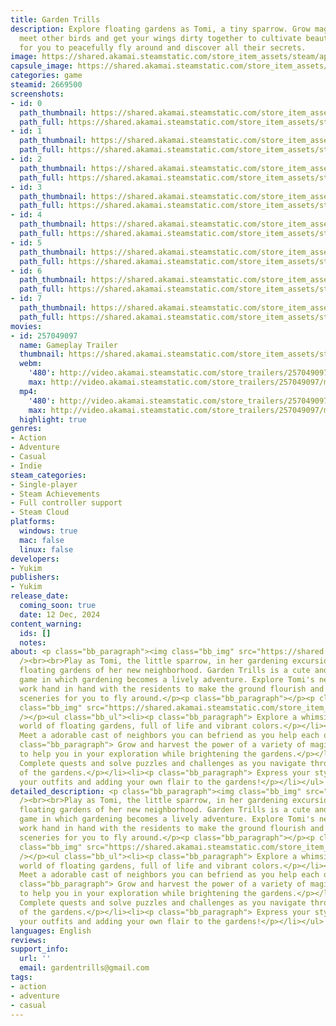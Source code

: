 ```yaml
---
title: Garden Trills
description: Explore floating gardens as Tomi, a tiny sparrow. Grow magical plants,
  meet other birds and get your wings dirty together to cultivate beautiful places
  for you to peacefully fly around and discover all their secrets.
image: https://shared.akamai.steamstatic.com/store_item_assets/steam/apps/2669500/header.jpg?t=1731596138
capsule_image: https://shared.akamai.steamstatic.com/store_item_assets/steam/apps/2669500/2325514599df124dc98b0e36f91d07a31b64713f/capsule_231x87.jpg?t=1731596138
categories: game
steamid: 2669500
screenshots:
- id: 0
  path_thumbnail: https://shared.akamai.steamstatic.com/store_item_assets/steam/apps/2669500/ss_08045133c983c36a9885149fc48717ccf2fdc22d.600x338.jpg?t=1731596138
  path_full: https://shared.akamai.steamstatic.com/store_item_assets/steam/apps/2669500/ss_08045133c983c36a9885149fc48717ccf2fdc22d.1920x1080.jpg?t=1731596138
- id: 1
  path_thumbnail: https://shared.akamai.steamstatic.com/store_item_assets/steam/apps/2669500/ss_0462b1e969406c35d12a0baad925ce898dfb1ac6.600x338.jpg?t=1731596138
  path_full: https://shared.akamai.steamstatic.com/store_item_assets/steam/apps/2669500/ss_0462b1e969406c35d12a0baad925ce898dfb1ac6.1920x1080.jpg?t=1731596138
- id: 2
  path_thumbnail: https://shared.akamai.steamstatic.com/store_item_assets/steam/apps/2669500/ss_86b828312c19dd68ce9f94172249867566804ada.600x338.jpg?t=1731596138
  path_full: https://shared.akamai.steamstatic.com/store_item_assets/steam/apps/2669500/ss_86b828312c19dd68ce9f94172249867566804ada.1920x1080.jpg?t=1731596138
- id: 3
  path_thumbnail: https://shared.akamai.steamstatic.com/store_item_assets/steam/apps/2669500/ss_01af70fe3ea210863c8422a20b6171e785c7737c.600x338.jpg?t=1731596138
  path_full: https://shared.akamai.steamstatic.com/store_item_assets/steam/apps/2669500/ss_01af70fe3ea210863c8422a20b6171e785c7737c.1920x1080.jpg?t=1731596138
- id: 4
  path_thumbnail: https://shared.akamai.steamstatic.com/store_item_assets/steam/apps/2669500/ss_c6c6f144f7dcda4cbb1ecaea5c50520f025b9022.600x338.jpg?t=1731596138
  path_full: https://shared.akamai.steamstatic.com/store_item_assets/steam/apps/2669500/ss_c6c6f144f7dcda4cbb1ecaea5c50520f025b9022.1920x1080.jpg?t=1731596138
- id: 5
  path_thumbnail: https://shared.akamai.steamstatic.com/store_item_assets/steam/apps/2669500/ss_3abbf0e0c612766247fb2eeb1656d4025f95b979.600x338.jpg?t=1731596138
  path_full: https://shared.akamai.steamstatic.com/store_item_assets/steam/apps/2669500/ss_3abbf0e0c612766247fb2eeb1656d4025f95b979.1920x1080.jpg?t=1731596138
- id: 6
  path_thumbnail: https://shared.akamai.steamstatic.com/store_item_assets/steam/apps/2669500/ss_f5371f2f758ddf3511076c0bf0352bd883b55fa3.600x338.jpg?t=1731596138
  path_full: https://shared.akamai.steamstatic.com/store_item_assets/steam/apps/2669500/ss_f5371f2f758ddf3511076c0bf0352bd883b55fa3.1920x1080.jpg?t=1731596138
- id: 7
  path_thumbnail: https://shared.akamai.steamstatic.com/store_item_assets/steam/apps/2669500/ss_1d9b0a99e3d52198b0224c7a957625914b9ff031.600x338.jpg?t=1731596138
  path_full: https://shared.akamai.steamstatic.com/store_item_assets/steam/apps/2669500/ss_1d9b0a99e3d52198b0224c7a957625914b9ff031.1920x1080.jpg?t=1731596138
movies:
- id: 257049097
  name: Gameplay Trailer
  thumbnail: https://shared.akamai.steamstatic.com/store_item_assets/steam/apps/257049097/movie.293x165.jpg?t=1724617224
  webm:
    '480': http://video.akamai.steamstatic.com/store_trailers/257049097/movie480_vp9.webm?t=1724617224
    max: http://video.akamai.steamstatic.com/store_trailers/257049097/movie_max_vp9.webm?t=1724617224
  mp4:
    '480': http://video.akamai.steamstatic.com/store_trailers/257049097/movie480.mp4?t=1724617224
    max: http://video.akamai.steamstatic.com/store_trailers/257049097/movie_max.mp4?t=1724617224
  highlight: true
genres:
- Action
- Adventure
- Casual
- Indie
steam_categories:
- Single-player
- Steam Achievements
- Full controller support
- Steam Cloud
platforms:
  windows: true
  mac: false
  linux: false
developers:
- Yukim
publishers:
- Yukim
release_date:
  coming_soon: true
  date: 12 Dec, 2024
content_warning:
  ids: []
  notes:
about: <p class="bb_paragraph"><img class="bb_img" src="https://shared.akamai.steamstatic.com/store_item_assets/steam/apps/2669500/extras/library_hero2.png?t=1731596138"
  /><br><br>Play as Tomi, the little sparrow, in her gardening excursion through the
  floating gardens of her new neighborhood. Garden Trills is a cute and wholesome
  game in which gardening becomes a lively adventure. Explore Tomi's new town and
  work hand in hand with the residents to make the ground flourish and create blooming
  sceneries for you to fly around.</p><p class="bb_paragraph"></p><p class="bb_paragraph"><img
  class="bb_img" src="https://shared.akamai.steamstatic.com/store_item_assets/steam/apps/2669500/extras/GameplayGif.gif?t=1731596138"
  /></p><ul class="bb_ul"><li><p class="bb_paragraph"> Explore a whimsical and relaxing
  world of floating gardens, full of life and vibrant colors.</p></li><li><p class="bb_paragraph">
  Meet a adorable cast of neighbors you can befriend as you help each other out.</p></li><li><p
  class="bb_paragraph"> Grow and harvest the power of a variety of magical flowers
  to help you in your exploration while brightening the gardens.</p></li><li><p class="bb_paragraph">
  Complete quests and solve puzzles and challenges as you navigate through the heart
  of the gardens.</p></li><li><p class="bb_paragraph"> Express your style by customizing
  your outfits and adding your own flair to the gardens!</p></li></ul>
detailed_description: <p class="bb_paragraph"><img class="bb_img" src="https://shared.akamai.steamstatic.com/store_item_assets/steam/apps/2669500/extras/library_hero2.png?t=1731596138"
  /><br><br>Play as Tomi, the little sparrow, in her gardening excursion through the
  floating gardens of her new neighborhood. Garden Trills is a cute and wholesome
  game in which gardening becomes a lively adventure. Explore Tomi's new town and
  work hand in hand with the residents to make the ground flourish and create blooming
  sceneries for you to fly around.</p><p class="bb_paragraph"></p><p class="bb_paragraph"><img
  class="bb_img" src="https://shared.akamai.steamstatic.com/store_item_assets/steam/apps/2669500/extras/GameplayGif.gif?t=1731596138"
  /></p><ul class="bb_ul"><li><p class="bb_paragraph"> Explore a whimsical and relaxing
  world of floating gardens, full of life and vibrant colors.</p></li><li><p class="bb_paragraph">
  Meet a adorable cast of neighbors you can befriend as you help each other out.</p></li><li><p
  class="bb_paragraph"> Grow and harvest the power of a variety of magical flowers
  to help you in your exploration while brightening the gardens.</p></li><li><p class="bb_paragraph">
  Complete quests and solve puzzles and challenges as you navigate through the heart
  of the gardens.</p></li><li><p class="bb_paragraph"> Express your style by customizing
  your outfits and adding your own flair to the gardens!</p></li></ul>
languages: English
reviews:
support_info:
  url: ''
  email: gardentrills@gmail.com
tags:
- action
- adventure
- casual
---
```


